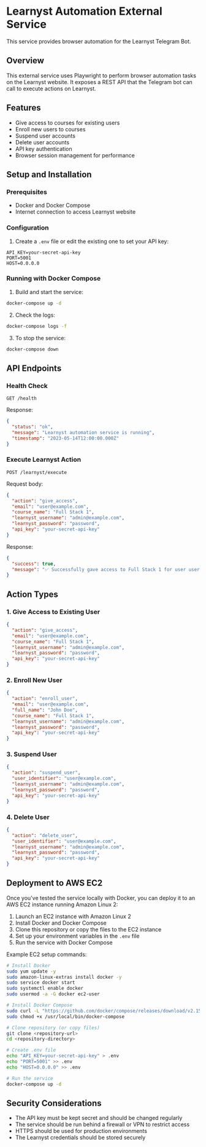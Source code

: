 # Learnyst Automation External Service

This service provides browser automation for the Learnyst Telegram Bot.

## Overview

This external service uses Playwright to perform browser automation tasks on the Learnyst website. It exposes a REST API that the Telegram bot can call to execute actions on Learnyst.

## Features

- Give access to courses for existing users
- Enroll new users to courses
- Suspend user accounts
- Delete user accounts
- API key authentication
- Browser session management for performance

## Setup and Installation

### Prerequisites

- Docker and Docker Compose
- Internet connection to access Learnyst website

### Configuration

1. Create a `.env` file or edit the existing one to set your API key:

```
API_KEY=your-secret-api-key
PORT=5001
HOST=0.0.0.0
```

### Running with Docker Compose

1. Build and start the service:

```bash
docker-compose up -d
```

2. Check the logs:

```bash
docker-compose logs -f
```

3. To stop the service:

```bash
docker-compose down
```

## API Endpoints

### Health Check

```
GET /health
```

Response:
```json
{
  "status": "ok",
  "message": "Learnyst automation service is running",
  "timestamp": "2023-05-14T12:00:00.000Z"
}
```

### Execute Learnyst Action

```
POST /learnyst/execute
```

Request body:
```json
{
  "action": "give_access",
  "email": "user@example.com",
  "course_name": "Full Stack 1",
  "learnyst_username": "admin@example.com",
  "learnyst_password": "password",
  "api_key": "your-secret-api-key"
}
```

Response:
```json
{
  "success": true,
  "message": "✅ Successfully gave access to Full Stack 1 for user user@example.com"
}
```

## Action Types

### 1. Give Access to Existing User

```json
{
  "action": "give_access",
  "email": "user@example.com",
  "course_name": "Full Stack 1",
  "learnyst_username": "admin@example.com",
  "learnyst_password": "password",
  "api_key": "your-secret-api-key"
}
```

### 2. Enroll New User

```json
{
  "action": "enroll_user",
  "email": "user@example.com",
  "full_name": "John Doe",
  "course_name": "Full Stack 1",
  "learnyst_username": "admin@example.com",
  "learnyst_password": "password",
  "api_key": "your-secret-api-key"
}
```

### 3. Suspend User

```json
{
  "action": "suspend_user",
  "user_identifier": "user@example.com",
  "learnyst_username": "admin@example.com",
  "learnyst_password": "password",
  "api_key": "your-secret-api-key"
}
```

### 4. Delete User

```json
{
  "action": "delete_user",
  "user_identifier": "user@example.com",
  "learnyst_username": "admin@example.com",
  "learnyst_password": "password",
  "api_key": "your-secret-api-key"
}
```

## Deployment to AWS EC2

Once you've tested the service locally with Docker, you can deploy it to an AWS EC2 instance running Amazon Linux 2:

1. Launch an EC2 instance with Amazon Linux 2
2. Install Docker and Docker Compose
3. Clone this repository or copy the files to the EC2 instance
4. Set up your environment variables in the `.env` file
5. Run the service with Docker Compose

Example EC2 setup commands:
```bash
# Install Docker
sudo yum update -y
sudo amazon-linux-extras install docker -y
sudo service docker start
sudo systemctl enable docker
sudo usermod -a -G docker ec2-user

# Install Docker Compose
sudo curl -L "https://github.com/docker/compose/releases/download/v2.15.1/docker-compose-$(uname -s)-$(uname -m)" -o /usr/local/bin/docker-compose
sudo chmod +x /usr/local/bin/docker-compose

# Clone repository (or copy files)
git clone <repository-url>
cd <repository-directory>

# Create .env file
echo "API_KEY=your-secret-api-key" > .env
echo "PORT=5001" >> .env
echo "HOST=0.0.0.0" >> .env

# Run the service
docker-compose up -d
```

## Security Considerations

- The API key must be kept secret and should be changed regularly
- The service should be run behind a firewall or VPN to restrict access
- HTTPS should be used for production environments
- The Learnyst credentials should be stored securely